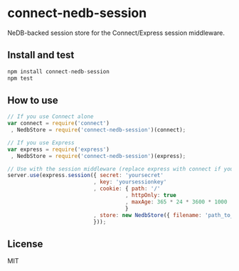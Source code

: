 connect-nedb-session
====================

NeDB-backed session store for the Connect/Express session middleware.

## Install and test
```javascript
npm install connect-nedb-session
npm test
```

## How to use
```javascript
// If you use Connect alone
var connect = require('connect')
 , NedbStore = require('connect-nedb-session')(connect);

// If you use Express
var express = require('express')
 , NedbStore = require('connect-nedb-session')(express);

// Use with the session middleware (replace express with connect if you use Connect)
server.use(express.session({ secret: 'yoursecret'
                           , key: 'yoursessionkey'
                           , cookie: { path: '/'
                                     , httpOnly: true
                                     , maxAge: 365 * 24 * 3600 * 1000   // One year for example
                                     }
                           , store: new NedbStore({ filename: 'path_to_nedb_persistence_file' })
                           }));
```

## License
MIT
